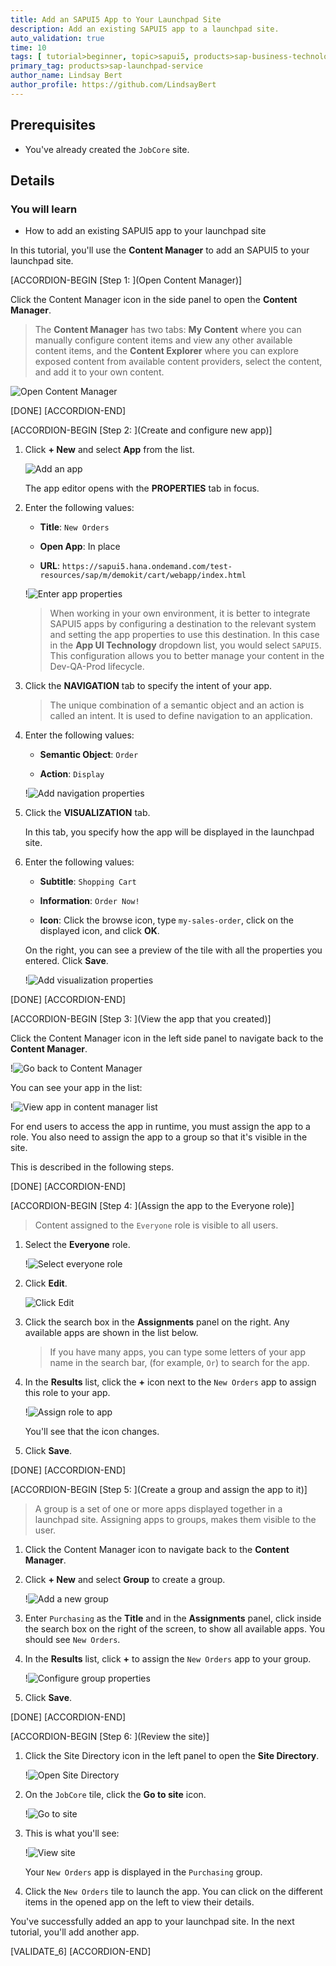```yaml
---
title: Add an SAPUI5 App to Your Launchpad Site
description: Add an existing SAPUI5 app to a launchpad site.
auto_validation: true
time: 10
tags: [ tutorial>beginner, topic>sapui5, products>sap-business-technology-platform, topic>cloud, products>sap-launchpad-service]
primary_tag: products>sap-launchpad-service
author_name: Lindsay Bert
author_profile: https://github.com/LindsayBert
---
```


## Prerequisites
 - You've already created the `JobCore` site.  


## Details
### You will learn
  - How to add an existing SAPUI5 app to your launchpad site

In this tutorial, you'll use the **Content Manager** to add an SAPUI5 to your launchpad site.

[ACCORDION-BEGIN [Step 1: ](Open Content Manager)]

 Click the Content Manager icon in the side panel to open the **Content Manager**.

>The **Content Manager** has two tabs: **My Content** where you can manually configure content items and view any other available content items, and the **Content Explorer** where you can explore exposed content from available content providers, select the content, and add it to your own content.

  ![Open Content Manager](1-open-content-manager.png)

[DONE]
[ACCORDION-END]

[ACCORDION-BEGIN [Step 2: ](Create and configure new app)]

1.  Click **+ New** and select **App** from the list.  

    ![Add an app](2-add-app.png)


    The app editor opens with the **PROPERTIES** tab in focus.

2. Enter the following values:

    * **Title**: `New Orders`

    * **Open App**: In place

    * **URL**:  `https://sapui5.hana.ondemand.com/test-resources/sap/m/demokit/cart/webapp/index.html`

    !![Enter app properties](3-add-app-properties.png)

    >When working in your own environment, it is better to integrate SAPUI5 apps by configuring a destination to the relevant system and setting the app properties to use this destination. In this case in the  **App UI Technology** dropdown list, you would select `SAPUI5`. This configuration allows you to better manage your content in the Dev-QA-Prod lifecycle.

3. Click the **NAVIGATION** tab to specify the intent of your app.

    > The unique combination of a semantic object and an action is called an intent. It is used to define navigation to an application.

4. Enter the following values:

    * **Semantic Object**: `Order`

    * **Action**: `Display`

    !![Add navigation properties](4-navigation-properties.png)

5. Click the **VISUALIZATION** tab.

    In this tab, you specify how the app will be displayed in the launchpad site.

6. Enter the following values:

      * **Subtitle**: `Shopping Cart `

      * **Information**:  `Order Now!`

      * **Icon**: Click the browse icon, type `my-sales-order`, click on the displayed icon, and click **OK**.

      On the right, you can see a preview of the tile with all the properties you entered.
      Click **Save**.

    !![Add visualization properties](5-vizualization-properties.png)


[DONE]
[ACCORDION-END]

[ACCORDION-BEGIN [Step 3: ](View the app that you created)]

Click the Content Manager icon in the left side panel to navigate back to the **Content Manager**.

  !![Go back to Content Manager](6-back-to-content-manager.png)

You can see your app in the list:

!![View app in content manager list](7-view-app.png)

For end users to access the app in runtime, you must assign the app to a role. You also need to assign the app to a group so that it's visible in the site.

This is described in the following steps.

[DONE]
[ACCORDION-END]

[ACCORDION-BEGIN [Step 4: ](Assign the app to the Everyone role)]


>Content assigned to the `Everyone` role is visible to all users.

1. Select the **Everyone** role.

    !![Select everyone role](10-everyone-role.png)

2. Click **Edit**.

    ![Click Edit](11-edit.png)

3. Click the search box in the **Assignments** panel on the right. Any available apps are shown in the list below.

    >If you have many apps, you can type some letters of your app name in the search bar, (for example, `Or`) to search for the app.

4. In the **Results** list, click the **+** icon next to the `New Orders` app to assign this role to your app.

    !![Assign role to app](12-assign-role.png)

    You'll see that the icon changes.

5. Click **Save**.

[DONE]
[ACCORDION-END]

[ACCORDION-BEGIN [Step 5: ](Create a group and assign the app to it)]


>A group is a set of one or more apps displayed together in a launchpad site.
 Assigning apps to groups, makes them visible to the user.

1. Click the Content Manager icon to navigate back to the **Content Manager**.

2. Click **+ New** and select **Group** to create a group.

    !![Add a new group](8-add-group.png)

2. Enter `Purchasing` as the **Title** and in the **Assignments** panel, click inside the search box on the right of the screen, to show all available apps. You should see `New Orders`.

3. In the **Results** list, click **+** to assign the `New Orders` app to your group.

    !![Configure group properties](9-configure-group.png)

4. Click **Save**.

[DONE]
[ACCORDION-END]



[ACCORDION-BEGIN [Step 6: ](Review the site)]

1. Click the Site Directory icon in the left panel to open the **Site Directory**.

    !![Open Site Directory](13-open-site-directory.png)

2. On the `JobCore` tile, click the **Go to site** icon.

    !![Go to site](14-go-to-site.png)

3. This is what you'll see:

    !![View site](15-view-site.png)

    Your `New Orders` app is displayed in the `Purchasing` group.

4. Click the `New Orders` tile to launch the app. You can click on the different items in the opened app on the left to view their details.

You've successfully added an app to your launchpad site. In the next tutorial, you'll add another app.

[VALIDATE_6]
[ACCORDION-END]
